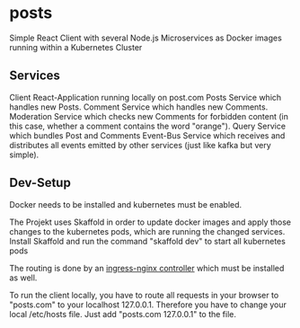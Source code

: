 # posts
Simple React Client with several Node.js Microservices as Docker images running within a Kubernetes Cluster

## Services

Client React-Application running locally on post.com
Posts Service which handles new Posts.
Comment Service which handles new Comments.
Moderation Service which checks new Comments for forbidden content (in this case, whether a comment contains the word "orange").
Query Service which bundles Post and Comments
Event-Bus Service which receives and distributes all events emitted by other services (just like kafka but very simple).

## Dev-Setup

Docker needs to be installed and kubernetes must be enabled.

The Projekt uses Skaffold in order to update docker images and apply those changes to the kubernetes pods, which are running the changed services.
Install Skaffold and run the command "skaffold dev" to start all kubernetes pods

The routing is done by an [ingress-nginx controller](https://kubernetes.github.io/ingress-nginx/) which must be installed as well.

To run the client locally, you have to route all requests in your browser to "posts.com" to your localhost 127.0.0.1.
Therefore you have to change your local /etc/hosts file.
Just add "posts.com 127.0.0.1" to the file.
